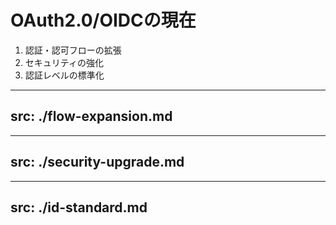 # OAuth2.0/OIDCの現在

1. 認証・認可フローの拡張
2. セキュリティの強化
3. 認証レベルの標準化

---
src: ./flow-expansion.md
---

---
src: ./security-upgrade.md
---

---
src: ./id-standard.md
---
